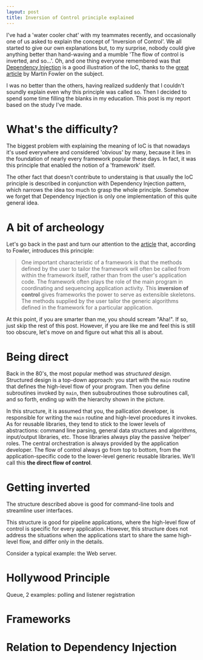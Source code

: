 ```yaml
---
layout: post
title: Inversion of Control principle explained
---
```


I've had a 'water cooler chat' with my teammates recently, and occasionally one
of us asked to explain the concept of 'Inversion of Control'.  We all started to
give our own explanations but, to my surprise, nobody could give anything better
than hand-waving and a mumble 'The flow of control is inverted, and so...'. Oh,
and one thing everyone remembered was that
[Dependency Injection](http://en.wikipedia.org/wiki/Dependency_injection) is a
good illustration of the IoC, thanks to the
[great article](http://martinfowler.com/articles/injection.html) by Martin
Fowler on the subject.

I was no better than the others, having realized suddenly that I couldn't
soundly explain even why this principle was called so. Then I decided to spend
some time filling the blanks in my education. This post is my report based on
the study I've made.

# What's the difficulty?

The biggest problem with explaining the meaning of IoC is that nowadays it's used
everywhere and considered 'obvious' by many, because it lies in the foundation
of nearly every framework popular these days. In fact, it was this principle
that enabled the notion of a 'framework' itself.

The other fact that doesn't contribute to understaing is that usually the IoC
principle is described in conjunction with Dependency Injection pattern, which
narrows the idea too much to grasp the whole principle. Somehow we forget that
Dependency Injection is only one implementation of this quite general idea.

# A bit of archeology

Let's go back in the past and turn our attention to the
[article](http://www.laputan.org/drc/drc.html) that, according to Fowler,
introduces this principle:

> One important characteristic of a framework is that the methods defined by the
> user to tailor the framework will often be called from within the framework
> itself, rather than from the user's application code. The framework often plays
> the role of the main program in coordinating and sequencing application
> activity. This **inversion of control** gives frameworks the power to serve as
> extensible skeletons. The methods supplied by the user tailor the generic
> algorithms defined in the framework for a particular application.

At this point, if you are smarter than me, you should scream "Aha!". If so, just
skip the rest of this post. However, if you are like me and feel this is still
too obscure, let's move on and figure out what this all is about.

# Being direct

Back in the 80's, the most popular method was *structured design*. Structured
design is a top-down approach: you start with the `main` routine that defines
the high-level flow of your program. Then you define subroutines invoked by
`main`, then subsubroutines those subroutines call, and so forth, ending up with
the hierarchy shown in the picture.

In this structure, it is assumed that you, the pallication developer, is
responsible for writing the `main` routine and high-level procedures it
invokes. As for reusable libraries, they tend to stick to the lower levels of
abstractions: command line parsing, general data structures and algorithms,
input/output libraries, etc. Those libraries always play the passive 'helper'
roles. The central orchestration is always provided by the application
developer. The flow of control always go from top to bottom, from the
application-specific code to the lower-level generic reusable libraries. We'll
call this **the direct flow of control**. 

# Getting inverted

The structure described above is good for command-line tools and streamline user
interfaces. 

This structure is good for pipeline applications, where the high-level flow of
control is specific for every application. However, this structure does not
address the situations when the applications start to share the same high-level
flow, and differ only in the details.

Consider a typical example: the Web server. 


# Hollywood Principle

Queue, 2 examples: polling and listener registration

# Frameworks

# Relation to Dependency Injection





